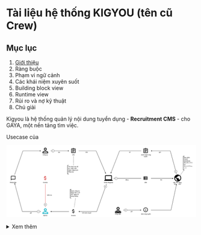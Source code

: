# Tài liệu hệ thống KIGYOU (tên cũ Crew)


## Mục lục

1. [Giới thiệu](src/1.%20Gi%E1%BB%9Bi%20thi%E1%BB%87u.md)
2. Ràng buộc
3. Phạm vi ngữ cảnh
4. Các khái niệm xuyên suốt
5. Building block view
6. Runtime view
7. Rủi ro và nợ kỹ thuật
8. Chú giải


Kigyou là hệ thống quản lý nội dung tuyển dụng - **Recruitment CMS** - cho GAYA, một nền tảng tìm việc. 

Usecase của 

![](_assets/dang_tuyen_tren_crew.svg)


<details> 
	<summary>Xem thêm</summary> 
	<div class="image-container"> 
		<img src="_assets/dang_tuyen_tren_crew_annimated.svg" alt="Dang Tuyen Tren Crew" style="width: 100%;"> 
	</div> 
</details>



